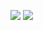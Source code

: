 ![](https://www.codewars.com/users/Weyne1/badges/small) ![](https://komarev.com/ghpvc/?username=Weyne1&color=6487fa&style=flat) 
